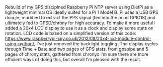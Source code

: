 Rebuild of my GPS disciplned Raspberry Pi NTP server using DietPi as a lightweight minimal OS ideally suited for a Pi 1 Model B.
Pi uses a USB GPS dongle,  modified to extract the PPS signal (fed into the pi on GPIO18) and ultimately fed to GPSD/chrony for high accuracy.
To make it more useful I added a 20x4 LCD display to use it as a clock and display some stats on rotation.
LCD code is based on a simplified version of this code: https://www.raspberrypi-spy.co.uk/2012/08/20x4-lcd-module-control-using-python/, I've just removed the backlight toggling.
The display cycles through Time + Date and two pages of GPS stats, from gpspipe and 5 pages of chrony stats, gathered from chronyc
I'm sure there are more efficient ways of doing this, but overall I'm pleased with the result.
